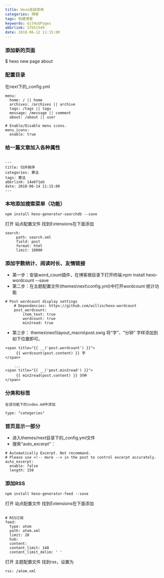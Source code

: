 ```yaml
---
title: Hexo高级使用
categories: 博客
tags: 构建博客
keywords: GitHubPages
abbrlink: 3fb51549
date: 2018-06-12 11:15:00
---
```


### 添加新的页面

$ hexo new page about


### 配置目录

在next下的_config.yml

```
menu:
  home: / || home
  archives: /archives || archive
  tags: /tags || tags
  message: /message || comment
  about: /about || user

# Enable/Disable menu icons.
menu_icons:
  enable: true

```

### 给一篇文章加入各种属性

```

---
title: 归并排序
categories: 算法
tags: 算法
abbrlink: 14e6f1eb
date: 2018-06-14 11:15:00
---

```

### 本地添加搜索菜单（功能）

```
npm install hexo-generator-searchdb --save

```
打开 站点配置文件 找到Extensions在下面添加

```
search:
     path: search.xml
     field: post
     format: html
     limit: 10000

```


### 添加字数统计、阅读时长、友情链接

* 第一步：安装word_count插件，在博客根目录下打开终端:npm install hexo-wordcount --save
* 第二步：在主题配置文件(themes\next\config.yml)中打开wordcount 统计功能

```
# Post wordcount display settings
    # Dependencies: https://github.com/willin/hexo-wordcount
    post_wordcount:
        item_text: true
        wordcount: true
        min2read: true

```
* 第三步： themes\next\layout_macro\post.swig
将“字”、“分钟” 字样添加到如下位置即可。

```
<span title="{{ __('post.wordcount') }}">
     {{ wordcount(post.content) }} 字
</span>

    ...
<span title="{{ __('post.min2read') }}">
     {{ min2read(post.content) }} 分钟
</span>

```

### 分类和标签

```
在该功能下的index.md中添加

type: "categories"

```

### 首页显示一部分

* 进入themes/next目录下的_config.yml文件
* 搜索"auto_excerpt"：


```
# Automatically Excerpt. Not recommand.
# Please use <!-- more --> in the post to control excerpt accurately.
auto_excerpt:
  enable: false
  length: 150

```

### 添加RSS

```
npm install hexo-generator-feed --save

```

打开 站点配置文件 找到Extensions在下面添加

```

# RSS订阅
feed:
  type: atom
  path: atom.xml
  limit: 20
  hub:
  content:
  content_limit: 140
  content_limit_delim: ' '

```
打开 主题配置文件 找到rss，设置为

```
rss: /atom.xml

```